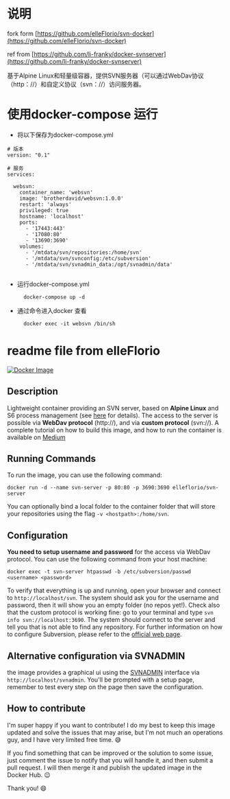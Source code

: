 
# 说明

fork  form [https://github.com/elleFlorio/svn-docker](https://github.com/elleFlorio/svn-docker)

ref from [https://github.com/li-franky/docker-svnserver](https://github.com/li-franky/docker-svnserver)

基于Alpine Linux和轻量级容器，提供SVN服务器（可以通过WebDav协议（http：//）和自定义协议（svn：//）访问服务器。


# 使用docker-compose 运行

- 将以下保存为docker-compose.yml

```
# 版本
version: "0.1"

# 服务
services:

  websvn:
    container_name: 'websvn'
    image: 'brotherdavid/websvn:1.0.0'
    restart: 'always'
    privileged: true
    hostname: 'localhost'
    ports:
      - '17443:443'
      - '17080:80'
      - '13690:3690'
    volumes:
      - '/mtdata/svn/repositories:/home/svn'
      - '/mtdata/svn/svnconfig:/etc/subversion'
      - '/mtdata/svn/svnadmin_data:/opt/svnadmin/data'


```

- 运行docker-compose.yml 

        docker-compose up -d 

- 通过命令进入docker 查看 

        docker exec -it websvn /bin/sh


# readme file from elleFlorio 

[![Docker Image](https://img.shields.io/badge/docker%20image-available-green.svg)](https://hub.docker.com/r/elleflorio/svn-server/)

## Description
Lightweight container providing an SVN server, based on **Alpine Linux** and S6 process management (see [here](https://github.com/smebberson/docker-alpine) for details).
The access to the server is possible via **WebDav protocol** (http://), and via **custom protocol** (svn://).
A complete tutorial on how to build this image, and how to run the container is available on [Medium](https://medium.com/@elle.florio/the-svn-dockerization-84032e11d88d#.bafh3otmh)

## Running Commands
To run the image, you can use the following command:
```
docker run -d --name svn-server -p 80:80 -p 3690:3690 elleflorio/svn-server
```
You can optionally bind a local folder to the container folder that will store your repositories using the flag `-v <hostpath>:/home/svn`.

## Configuration
**You need to setup username and password** for the access via WebDav protocol. You can use the following command from your host machine:
```
docker exec -t svn-server htpasswd -b /etc/subversion/passwd <username> <password>
```
To verify that everything is up and running, open your browser and connect to `http://localhost/svn`. The system should ask you for the username and password, then it will show you an empty folder (no repos yet!).
Check also that the custom protocol is working fine: go to your terminal and type `svn info svn://localhost:3690`. The system should connect to the server and tell you that is not able to find any repository.
For further information on how to configure Subversion, please refer to the [official web page](https://subversion.apache.org/).

## Alternative configuration via SVNADMIN
the image provides a graphical ui using the [SVNADMIN](https://github.com/mfreiholz/iF.SVNAdmin) interface via `http://localhost/svnadmin`.
You'll be prompted with a setup page, remember to test every step on the page then save the configuration.

## How to contribute
I'm super happy if you want to contribute! I do my best to keep this image updated and solve the issues that may arise, but I'm not much an operations guy, and I have very limited free time. :sweat_smile:

If you find something that can be improved or the solution to some issue, just comment the issue to notify that you will handle it, and then submit a pull request. I will then merge it and publish the updated image in the Docker Hub. :wink:

Thank you! :smile:
